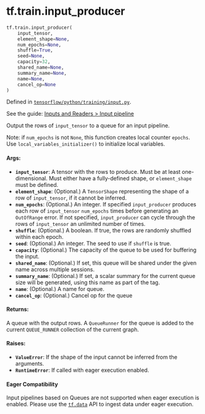 <div itemscope itemtype="http://developers.google.com/ReferenceObject">
<meta itemprop="name" content="tf.train.input_producer" />
<meta itemprop="path" content="Stable" />
</div>

# tf.train.input_producer

``` python
tf.train.input_producer(
    input_tensor,
    element_shape=None,
    num_epochs=None,
    shuffle=True,
    seed=None,
    capacity=32,
    shared_name=None,
    summary_name=None,
    name=None,
    cancel_op=None
)
```



Defined in [`tensorflow/python/training/input.py`](https://www.tensorflow.org/code/tensorflow/python/training/input.py).

See the guide: [Inputs and Readers > Input pipeline](../../../../api_guides/python/io_ops.md#Input_pipeline)

Output the rows of `input_tensor` to a queue for an input pipeline.

Note: if `num_epochs` is not `None`, this function creates local counter
`epochs`. Use `local_variables_initializer()` to initialize local variables.

#### Args:

* <b>`input_tensor`</b>: A tensor with the rows to produce. Must be at least
    one-dimensional. Must either have a fully-defined shape, or
    `element_shape` must be defined.
* <b>`element_shape`</b>: (Optional.) A `TensorShape` representing the shape of a
    row of `input_tensor`, if it cannot be inferred.
* <b>`num_epochs`</b>: (Optional.) An integer. If specified `input_producer` produces
    each row of `input_tensor` `num_epochs` times before generating an
    `OutOfRange` error. If not specified, `input_producer` can cycle through
    the rows of `input_tensor` an unlimited number of times.
* <b>`shuffle`</b>: (Optional.) A boolean. If true, the rows are randomly shuffled
    within each epoch.
* <b>`seed`</b>: (Optional.) An integer. The seed to use if `shuffle` is true.
* <b>`capacity`</b>: (Optional.) The capacity of the queue to be used for buffering
    the input.
* <b>`shared_name`</b>: (Optional.) If set, this queue will be shared under the given
    name across multiple sessions.
* <b>`summary_name`</b>: (Optional.) If set, a scalar summary for the current queue
    size will be generated, using this name as part of the tag.
* <b>`name`</b>: (Optional.) A name for queue.
* <b>`cancel_op`</b>: (Optional.) Cancel op for the queue


#### Returns:

A queue with the output rows.  A `QueueRunner` for the queue is
added to the current `QUEUE_RUNNER` collection of the current
graph.


#### Raises:

* <b>`ValueError`</b>: If the shape of the input cannot be inferred from the arguments.
* <b>`RuntimeError`</b>: If called with eager execution enabled.



#### Eager Compatibility
Input pipelines based on Queues are not supported when eager execution is
enabled. Please use the <a href="../../tf/data.md"><code>tf.data</code></a> API to ingest data under eager execution.

